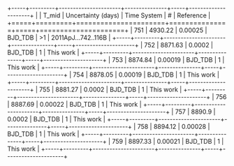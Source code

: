 +-----+---------+----------------------+---------------+-----+---------------------+
|     |   T_mid |   Uncertainty (days) | Time System   | #   | Reference           |
+=====+=========+======================+===============+=====+=====================+
| 751 | 4930.22 |              0.00025 | BJD_TDB       | >1  | 2011ApJ...742..116B |
+-----+---------+----------------------+---------------+-----+---------------------+
| 752 | 8871.63 |              0.0002  | BJD_TDB       | 1   | This work           |
+-----+---------+----------------------+---------------+-----+---------------------+
| 753 | 8874.84 |              0.00019 | BJD_TDB       | 1   | This work           |
+-----+---------+----------------------+---------------+-----+---------------------+
| 754 | 8878.05 |              0.00019 | BJD_TDB       | 1   | This work           |
+-----+---------+----------------------+---------------+-----+---------------------+
| 755 | 8881.27 |              0.0002  | BJD_TDB       | 1   | This work           |
+-----+---------+----------------------+---------------+-----+---------------------+
| 756 | 8887.69 |              0.00022 | BJD_TDB       | 1   | This work           |
+-----+---------+----------------------+---------------+-----+---------------------+
| 757 | 8890.9  |              0.0002  | BJD_TDB       | 1   | This work           |
+-----+---------+----------------------+---------------+-----+---------------------+
| 758 | 8894.12 |              0.00028 | BJD_TDB       | 1   | This work           |
+-----+---------+----------------------+---------------+-----+---------------------+
| 759 | 8897.33 |              0.00021 | BJD_TDB       | 1   | This work           |
+-----+---------+----------------------+---------------+-----+---------------------+